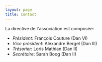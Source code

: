 ```yaml
---
layout: page
title: Contact
---
```

La directive de l'association est composée:
- _Président_: François Couture (Dan VI)
- _Vice président_: Alexandre Bergel (Dan III) 
- _Trésorier_: Loris Mathian (Dan II)
- _Secrétaire_: Sarah Boog (Dan II)

